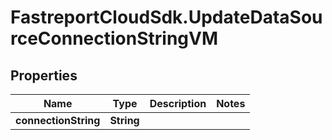 # FastreportCloudSdk.UpdateDataSourceConnectionStringVM

## Properties

Name | Type | Description | Notes
------------ | ------------- | ------------- | -------------
**connectionString** | **String** |  | 


